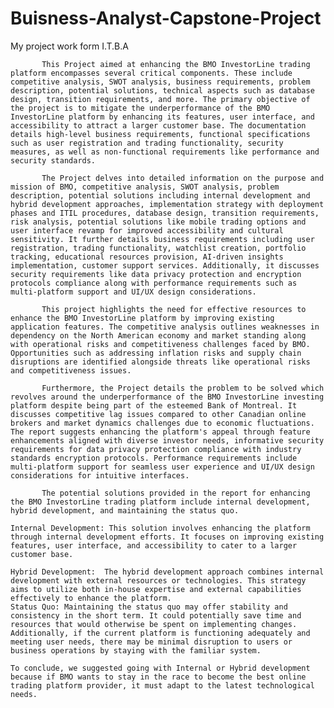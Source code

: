 # Buisness-Analyst-Capstone-Project
My project work form I.T.B.A

           This Project aimed at enhancing the BMO InvestorLine trading platform encompasses several critical components. These include competitive analysis, SWOT analysis, business requirements, problem description, potential solutions, technical aspects such as database design, transition requirements, and more. The primary objective of the project is to mitigate the underperformance of the BMO InvestorLine platform by enhancing its features, user interface, and accessibility to attract a larger customer base. The documentation details high-level business requirements, functional specifications such as user registration and trading functionality, security measures, as well as non-functional requirements like performance and security standards.

           The Project delves into detailed information on the purpose and mission of BMO, competitive analysis, SWOT analysis, problem description, potential solutions including internal development and hybrid development approaches, implementation strategy with deployment phases and ITIL procedures, database design, transition requirements, risk analysis, potential solutions like mobile trading options and user interface revamp for improved accessibility and cultural sensitivity. It further details business requirements including user registration, trading functionality, watchlist creation, portfolio tracking, educational resources provision, AI-driven insights implementation, customer support services. Additionally, it discusses security requirements like data privacy protection and encryption protocols compliance along with performance requirements such as multi-platform support and UI/UX design considerations.

           This project highlights the need for effective resources to enhance the BMO InvestorLine platform by improving existing application features. The competitive analysis outlines weaknesses in dependency on the North American economy and market standing along with operational risks and competitiveness challenges faced by BMO. Opportunities such as addressing inflation risks and supply chain disruptions are identified alongside threats like operational risks and competitiveness issues.

           Furthermore, the Project details the problem to be solved which revolves around the underperformance of the BMO InvestorLine investing platform despite being part of the esteemed Bank of Montreal. It discusses competitive lag issues compared to other Canadian online brokers and market dynamics challenges due to economic fluctuations. The report suggests enhancing the platform's appeal through feature enhancements aligned with diverse investor needs, informative security requirements for data privacy protection compliance with industry standards encryption protocols. Performance requirements include multi-platform support for seamless user experience and UI/UX design considerations for intuitive interfaces.

           The potential solutions provided in the report for enhancing the BMO InvestorLine trading platform include internal development, hybrid development, and maintaining the status quo.

    Internal Development: This solution involves enhancing the platform through internal development efforts. It focuses on improving existing features, user interface, and accessibility to cater to a larger customer base.
   
    Hybrid Development:  The hybrid development approach combines internal development with external resources or technologies. This strategy aims to utilize both in-house expertise and external capabilities effectively to enhance the platform.
    Status Quo: Maintaining the status quo may offer stability and consistency in the short term. It could potentially save time and resources that would otherwise be spent on implementing changes. Additionally, if the current platform is functioning adequately and meeting user needs, there may be minimal disruption to users or business operations by staying with the familiar system.

    To conclude, we suggested going with Internal or Hybrid development because if BMO wants to stay in the race to become the best online trading platform provider, it must adapt to the latest technological needs.
